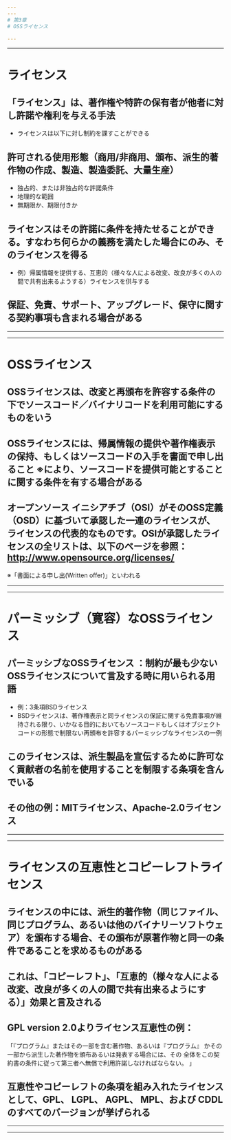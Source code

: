 ```yaml
---
---
# 第3章
# OSSライセンス

---
```

---
# ライセンス

## 「ライセンス」は、著作権や特許の保有者が他者に対し許諾や権利を与える手法
  * ライセンスは以下に対し制約を課すことができる

## 許可される使用形態（商用/非商用、頒布、派生的著作物の作成、製造、製造委託、大量生産）
  * 独占的、または非独占的な許諾条件
  * 地理的な範囲
  * 無期限か、期限付きか

## ライセンスはその許諾に条件を持たせることができる。すなわち何らかの義務を満たした場合にのみ、そのライセンスを得る
  * 例）帰属情報を提供する、互恵的（様々な人による改変、改良が多くの人の間で共有出来るようする）ライセンスを供与する

## 保証、免責、サポート、アップグレード、保守に関する契約事項も含まれる場合がある


---
---
# OSSライセンス 

## OSSライセンスは、改変と再頒布を許容する条件の下でソースコード／バイナリコードを利用可能にするものをいう

## OSSライセンスには、帰属情報の提供や著作権表示の保持、もしくはソースコードの入手を書面で申し出ること ※により、ソースコードを提供可能とすることに関する条件を有する場合がある

## オープンソース イニシアチブ（OSI）がそのOSS定義（OSD）に基づいて承認した一連のライセンスが、ライセンスの代表的なものです。OSIが承認したライセンスの全リストは、以下のページを参照：http://www.opensource.org/licenses/

※「書面による申し出(Written offer)」といわれる

---
---
# パーミッシブ（寛容）なOSSライセンス

## パーミッシブなOSSライセンス ：制約が最も少ないOSSライセンスについて言及する時に用いられる用語
  * 例：3条項BSDライセンス
  * BSDライセンスは、著作権表示と同ライセンスの保証に関する免責事項が維持される限り、いかなる目的においてもソースコードもしくはオブジェクト コードの形態で制限ない再頒布を許容するパーミッシブなライセンスの一例 

## このライセンスは、派生製品を宣伝するために許可なく貢献者の名前を使用することを制限する条項を含んでいる

## その他の例：MITライセンス、Apache-2.0ライセンス

---
---
# ライセンスの互恵性とコピーレフトライセンス

## ライセンスの中には、派生的著作物（同じファイル、同じプログラム、あるいは他のバイナリーソフトウェア）を頒布する場合、その頒布が原著作物と同一の条件であることを求めるものがある

## これは、「コピーレフト」、「互恵的（様々な人による改変、改良が多くの人の間で共有出来るようにする）」効果と言及される

## GPL version 2.0よりライセンス互恵性の例：
「『プログラム』またはその一部を含む著作物、あるいは『プログラム』 かその一部から派生した著作物を頒布あるいは発表する場合には、その 全体をこの契約書の条件に従って第三者へ無償で利用許諾しなければならない。 」

## 互恵性やコピーレフトの条項を組み入れたライセンスとして、GPL、 LGPL、 AGPL、 MPL、および CDDLのすべてのバージョンが挙げられる 

---
---


